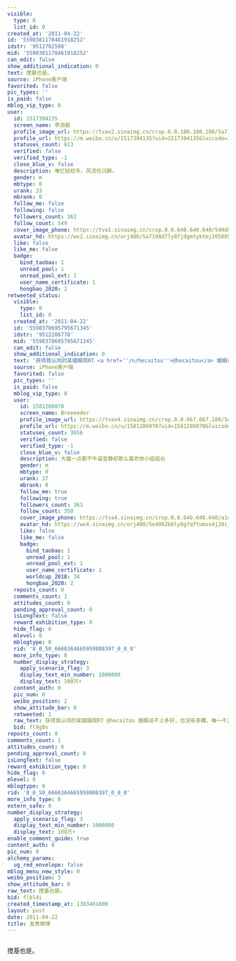 ```yaml
---
visible:
  type: 0
  list_id: 0
created_at: '2011-04-22'
id: '5598381178461918252'
idstr: '9512702598'
mid: '5598381178461918252'
can_edit: false
show_additional_indication: 0
text: 搅基也是。
source: iPhone客户端
favorited: false
pic_types: ''
is_paid: false
mblog_vip_type: 0
user:
  id: 1517394135
  screen_name: 李消极
  profile_image_url: https://tvax2.sinaimg.cn/crop.0.0.180.180.180/5a7198d7ly8fjdgmtyktmj20500500so.jpg?KID=imgbed,tva&Expires=1606400074&ssig=peOuppBDk8
  profile_url: https://m.weibo.cn/u/1517394135?uid=1517394135&luicode=10000011&lfid=2304131517394135_-_WEIBO_SECOND_PROFILE_WEIBO
  statuses_count: 613
  verified: false
  verified_type: -1
  close_blue_v: false
  description: 唯忆轻狂年，风流任沉醉。
  gender: m
  mbtype: 0
  urank: 33
  mbrank: 0
  follow_me: false
  following: false
  followers_count: 362
  follow_count: 549
  cover_image_phone: https://tva1.sinaimg.cn/crop.0.0.640.640.640/549d0121tw1egm1kjly3jj20hs0hsq4f.jpg
  avatar_hd: https://wx2.sinaimg.cn/orj480/5a7198d7ly8fjdgmtyktmj20500500so.jpg
  like: false
  like_me: false
  badge:
    bind_taobao: 1
    unread_pool: 1
    unread_pool_ext: 1
    user_name_certificate: 1
    hongbao_2020: 2
retweeted_status:
  visible:
    type: 0
    list_id: 0
  created_at: '2011-04-22'
  id: '5598378695795671345'
  idstr: '9512208778'
  mid: '5598378695795671345'
  can_edit: false
  show_additional_indication: 0
  text: '获得我认同的某婚姻观RT <a href=''/n/hecaitou''>@hecaitou</a> 婚姻谈不上多好，也没有多糟，唯一不方便的是带宽要分着用了。 '
  source: iPhone客户端
  favorited: false
  pic_types: ''
  is_paid: false
  mblog_vip_type: 0
  user:
    id: 1581286070
    screen_name: Breeeeder
    profile_image_url: https://tvax4.sinaimg.cn/crop.0.0.667.667.180/5e4082b6ly8g7qftumxx4j20ij0ij3z2.jpg?KID=imgbed,tva&Expires=1606400074&ssig=cqk8jxcWT8
    profile_url: https://m.weibo.cn/u/1581286070?uid=1581286070&luicode=10000011&lfid=2304131517394135_-_WEIBO_SECOND_PROFILE_WEIBO
    statuses_count: 3656
    verified: false
    verified_type: -1
    close_blue_v: false
    description: 大雄一点都不牛逼宜静却那么喜欢他小组组长
    gender: m
    mbtype: 0
    urank: 37
    mbrank: 0
    follow_me: true
    following: true
    followers_count: 363
    follow_count: 350
    cover_image_phone: https://tva4.sinaimg.cn/crop.0.0.640.640.640/a1d3feabjw1ecat3p2p2qj20hs0hsmz4.jpg
    avatar_hd: https://wx4.sinaimg.cn/orj480/5e4082b6ly8g7qftumxx4j20ij0ij3z2.jpg
    like: false
    like_me: false
    badge:
      bind_taobao: 1
      unread_pool: 1
      unread_pool_ext: 1
      user_name_certificate: 1
      worldcup_2018: 34
      hongbao_2020: 2
  reposts_count: 0
  comments_count: 1
  attitudes_count: 0
  pending_approval_count: 0
  isLongText: false
  reward_exhibition_type: 0
  hide_flag: 0
  mlevel: 0
  mblogtype: 0
  rid: '8_0_50_6666364665959808397_0_0_0'
  more_info_type: 0
  number_display_strategy:
    apply_scenario_flag: 3
    display_text_min_number: 1000000
    display_text: 100万+
  content_auth: 0
  pic_num: 0
  weibo_position: 2
  show_attitude_bar: 0
  retweeted: 1
  raw_text: 获得我认同的某婚姻观RT @hecaitou 婚姻谈不上多好，也没有多糟，唯一不方便的是带宽要分着用了。 ​​​
  bid: fl9gBs
reposts_count: 0
comments_count: 1
attitudes_count: 0
pending_approval_count: 0
isLongText: false
reward_exhibition_type: 0
hide_flag: 0
mlevel: 0
mblogtype: 0
rid: '8_0_50_6666364665959808397_0_0_0'
more_info_type: 0
extern_safe: 0
number_display_strategy:
  apply_scenario_flag: 3
  display_text_min_number: 1000000
  display_text: 100万+
enable_comment_guide: true
content_auth: 0
pic_num: 0
alchemy_params:
  ug_red_envelope: false
mblog_menu_new_style: 0
weibo_position: 3
show_attitude_bar: 0
raw_text: 搅基也是。
bid: flbl4i
created_timestamp_at: 1303401600
layout: post
date: 2011-04-22
title: 发表微博
---
```


![]()

搅基也是。


